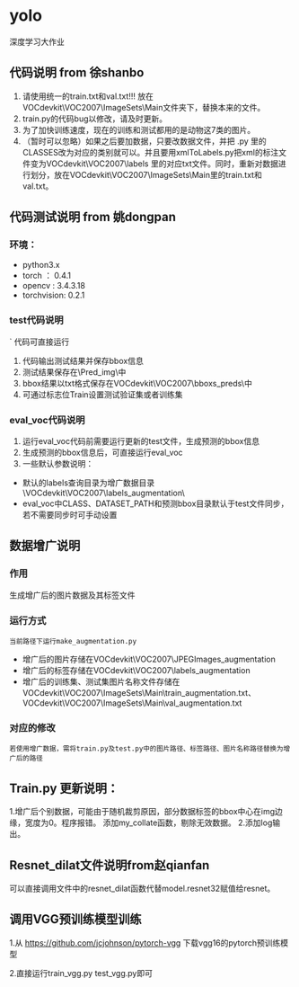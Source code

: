 # yolo
深度学习大作业

## 代码说明 from 徐shanbo
1. 请使用统一的train.txt和val.txt!!! 放在VOCdevkit\VOC2007\ImageSets\Main文件夹下，替换本来的文件。
2. train.py的代码bug以修改，请及时更新。
3. 为了加快训练速度，现在的训练和测试都用的是动物这7类的图片。
4. （暂时可以忽略）如果之后要加数据，只要改数据文件，并把 .py 里的CLASSES改为对应的类别就可以。并且要用xmlToLabels.py把xml的标注文件变为VOCdevkit\VOC2007\labels 里的对应txt文件。同时，重新对数据进行划分，放在VOCdevkit\VOC2007\ImageSets\Main里的train.txt和val.txt。

## 代码测试说明 from 姚dongpan
### 环境：
-  python3.x
-  torch  ： 0.4.1
-  opencv :  3.4.3.18
-  torchvision: 0.2.1
### test代码说明
` 代码可直接运行
1. 代码输出测试结果并保存bbox信息
2. 测试结果保存在\Pred_img\中
3. bbox结果以txt格式保存在VOCdevkit\VOC2007\bboxs_preds\中
4. 可通过标志位Train设置测试验证集或者训练集
### eval_voc代码说明
1. 运行eval_voc代码前需要运行更新的test文件，生成预测的bbox信息
2. 生成预测的bbox信息后，可直接运行eval_voc
3. 一些默认参数说明：
- 默认的labels查询目录为增广数据目录\VOCdevkit\VOC2007\labels_augmentation\
- eval_voc中CLASS、DATASET_PATH和预测bbox目录默认于test文件同步，若不需要同步时可手动设置

## 数据增广说明  
### 作用  
生成增广后的图片数据及其标签文件  
### 运行方式  
`当前路径下运行make_augmentation.py`  
- 增广后的图片存储在VOCdevkit\VOC2007\JPEGImages_augmentation  
- 增广后的标签存储在VOCdevkit\VOC2007\labels_augmentation  
- 增广后的训练集、测试集图片名称文件存储在VOCdevkit\VOC2007\ImageSets\Main\train_augmentation.txt、VOCdevkit\VOC2007\ImageSets\Main\val_augmentation.txt  
### 对应的修改  
`若使用增广数据，需将train.py及test.py中的图片路径、标签路径、图片名称路径替换为增广后的路径`

## Train.py 更新说明：
1.增广后个别数据，可能由于随机裁剪原因，部分数据标签的bbox中心在img边缘，宽度为0。程序报错。
  添加my_collate函数，剔除无效数据。
2.添加log输出。

## Resnet_dilat文件说明from赵qianfan
 可以直接调用文件中的resnet_dilat函数代替model.resnet32赋值给resnet。
 
## 调用VGG预训练模型训练
1.从 https://github.com/jcjohnson/pytorch-vgg 下载vgg16的pytorch预训练模型

2.直接运行train_vgg.py test_vgg.py即可

